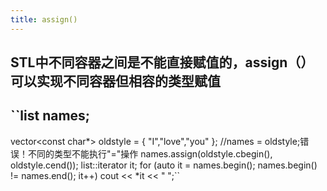 ```yaml
---
title: assign()
---
```


## STL中不同容器之间是不能直接赋值的，assign（）可以实现不同容器但相容的类型赋值
## ``list<string> names;
vector<const char*> oldstyle = { "I","love","you" };
//names = oldstyle;错误！不同的类型不能执行"="操作
names.assign(oldstyle.cbegin(), oldstyle.cend());
list<string>::iterator it;
for (auto it = names.begin(); names.begin() != names.end(); it++)
        cout << *it << " ";``
##
